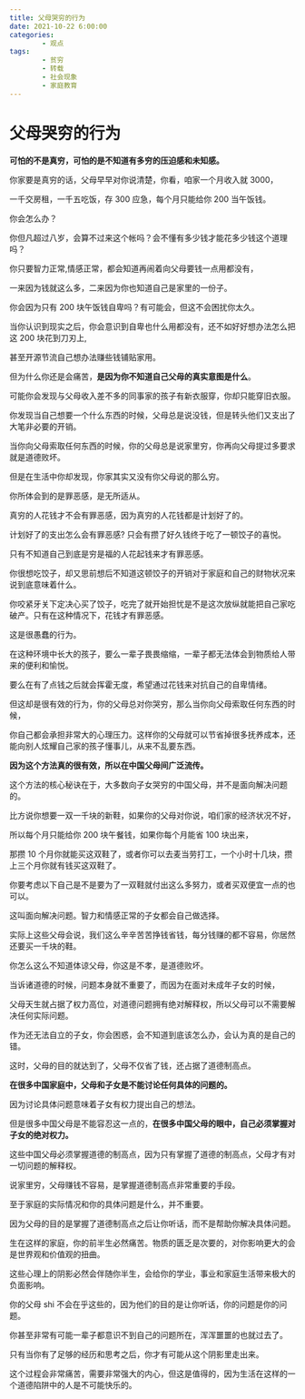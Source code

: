 ```yaml
---
title: 父母哭穷的行为
date: 2021-10-22 6:00:00
categories:
        - 观点
tags:
        - 贫穷
        - 转载
        - 社会现象
        - 家庭教育
---
```


# 父母哭穷的行为

**可怕的不是真穷，可怕的是不知道有多穷的压迫感和未知感。**

你家要是真穷的话，父母早早对你说清楚，你看，咱家一个月收入就 3000，

一千交房租，一千五吃饭，存 300 应急，每个月只能给你 200 当午饭钱。

你会怎么办？

你但凡超过八岁，会算不过来这个帐吗？会不懂有多少钱才能花多少钱这个道理吗？

你只要智力正常,情感正常，都会知道再闹着向父母要钱一点用都没有，

一来因为钱就这么多，二来因为你也知道自己是家里的一份子。

你会因为只有 200 块午饭钱自卑吗？有可能会，但这不会困扰你太久。

当你认识到现实之后，你会意识到自卑也什么用都没有，还不如好好想办法怎么把这 200 块花到刀刃上,

甚至开源节流自己想办法赚些钱铺贴家用。

但为什么你还是会痛苦，**是因为你不知道自己父母的真实意图是什么**。

可能你会发现与父母收入差不多的同事家的孩子有新衣服穿，你却只能穿旧衣服。

你发现当自己想要一个什么东西的时候，父母总是说没钱，但是转头他们又支出了大笔非必要的开销。

当你向父母索取任何东西的时候，你的父母总是说家里穷，你再向父母提过多要求就是道德败坏。

但是在生活中你却发现，你家其实又没有你父母说的那么穷。

你所体会到的是罪恶感，是无所适从。

真穷的人花钱才不会有罪恶感，因为真穷的人花钱都是计划好了的。

计划好了的支出怎么会有罪恶感? 只会有攒了好久钱终于吃了一顿饺子的喜悦。

只有不知道自己到底是穷是福的人花起钱来才有罪恶感。

你很想吃饺子，却又思前想后不知道这顿饺子的开销对于家庭和自己的财物状况来说到底意味着什么。

你咬紧牙关下定决心买了饺子，吃完了就开始担忧是不是这次放纵就能把自己家吃破产。只有在这种情况下，花钱才有罪恶感。

这是很愚蠢的行为。

在这种环境中长大的孩子，要么一辈子畏畏缩缩，一辈子都无法体会到物质给人带来的便利和愉悦。

要么在有了点钱之后就会挥霍无度，希望通过花钱来对抗自己的自卑情绪。

但这却是很有效的行为，你的父母总对你哭穷，那么当你向父母索取任何东西的时候，

你自己都会承担非常大的心理压力。这样你的父母就可以节省掉很多抚养成本，还能向别人炫耀自己家的孩子懂事儿，从来不乱要东西。

**因为这个方法真的很有效，所以在中国父母间广泛流传。**

这个方法的核心秘诀在于，大多数向子女哭穷的中国父母，并不是面向解决问题的。

比方说你想要一双一千块的新鞋，如果你的父母对你说，咱们家的经济状况不好，

所以每个月只能给你 200 块午餐钱，如果你每个月能省 100 块出来，

那攒 10 个月你就能买这双鞋了，或者你可以去麦当劳打工，一个小时十几块，攒上三个月你就有钱买这双鞋了。

你要考虑以下自己是不是要为了一双鞋就付出这么多努力，或者买双便宜一点的也可以。

这叫面向解决问题。智力和情感正常的子女都会自己做选择。

实际上这些父母会说，我们这么辛辛苦苦挣钱省钱，每分钱赚的都不容易，你居然还要买一千块的鞋。

你怎么这么不知道体谅父母，你这是不孝，是道德败坏。

当诉诸道德的时候，问题本身就不重要了，而因为在面对未成年子女的时候，

父母天生就占据了权力高位，对道德问题拥有绝对解释权，所以父母可以不需要解决任何实际问题。

作为还无法自立的子女，你会困惑，会不知道到底该怎么办，会认为真的是自己的错。

这时，父母的目的就达到了，父母不仅省了钱，还占据了道德制高点。

**在很多中国家庭中，父母和子女是不能讨论任何具体的问题的。**

因为讨论具体问题意味着子女有权力提出自己的想法。

但是很多中国父母是不能容忍这一点的，**在很多中国父母的眼中，自己必须掌握对子女的绝对权力。**

这些中国父母必须掌握道德的制高点，因为只有掌握了道德的制高点，父母才有对一切问题的解释权。

说家里穷，父母赚钱不容易，是掌握道德制高点非常重要的手段。

至于家庭的实际情况和你的具体问题是什么，并不重要。

因为父母的目的是掌握了道德制高点之后让你听话，而不是帮助你解决具体问题。

生在这样的家庭，你的前半生必然痛苦。物质的匮乏是次要的，对你影响更大的会是世界观和价值观的扭曲。

这些心理上的阴影必然会伴随你半生，会给你的学业，事业和家庭生活带来极大的负面影响。

你的父母 shi 不会在乎这些的，因为他们的目的是让你听话，你的问题是你的问题。

你甚至非常有可能一辈子都意识不到自己的问题所在，浑浑噩噩的也就过去了。

只有当你有了足够的经历和思考之后，你才有可能从这个阴影里走出来。

这个过程会非常痛苦，需要非常强大的内心，但这是值得的，因为生活在这样的一个道德陷阱中的人是不可能快乐的。
